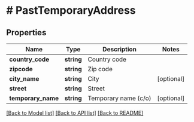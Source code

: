 # # PastTemporaryAddress

## Properties

Name | Type | Description | Notes
------------ | ------------- | ------------- | -------------
**country_code** | **string** | Country code | 
**zipcode** | **string** | Zip code | 
**city_name** | **string** | City | [optional] 
**street** | **string** | Street | 
**temporary_name** | **string** | Temporary name (c/o) | [optional] 

[[Back to Model list]](../../README.md#documentation-for-models) [[Back to API list]](../../README.md#documentation-for-api-endpoints) [[Back to README]](../../README.md)


